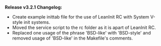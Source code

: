 **Release v3.2.1 Changelog:**
* Create example inittab file for the use of LeanInit RC with System V-style init systems.
* Moved the service script to the rc folder as it is apart of LeanInit RC.
* Replaced one usage of the phrase 'BSD-like' with 'BSD-style' and removed usage of 'BSD-like' in the Makefile's comments.
